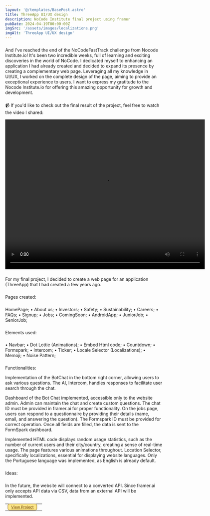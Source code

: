 ```yaml
---
layout: '@/templates/BasePost.astro'
title: ThreeApp UI/UX design 
description: NoCode Institute final project using framer
pubDate: 2024-04-19T00:00:00Z
imgSrc: '/assets/images/localizations.png'
imgAlt: 'ThreeApp UI/UX design'
---
```


###
And I've reached the end of the NoCodeFastTrack challenge from Nocode Institute.io! It's been two incredible weeks, full of learning and exciting discoveries in the world of NoCode. 
I dedicated myself to enhancing an application I had already created and decided to expand its presence by creating a complementary web page. 
Leveraging all my knowledge in UI/UX, I worked on the complete design of the page, aiming to provide an exceptional experience to users. 
I want to express my gratitude to the Nocode Institute.io for offering this amazing opportunity for growth and development. 
###
📹 If you'd like to check out the final result of the project, feel free to watch the video I shared:

<video width="640" height="480" controls>
  <source src="/assets/images/ThreeApp.mp4" type="video/mp4">
</video>

###
For my final project, I decided to create a web page for an application (ThreeApp) that I had created a few years ago.

###
Pages created:
###
HomePage;
• About us;
• Investors;
• Safety;
• Sustainability;
• Careers;
• FAQs;
• Signup;
• Jobs;
• ComingSoon;
• AndroidApp;
• JuniorJob;
• SeniorJob;
###
Elements used:
###
• Navbar;
• Dot Lottie (Animations);
• Embed Html code;
• Countdown;
• Formspark;
• Intercom;
• Ticker;
• Locale Selector (Localizations);
• Memoji;
• Noise Pattern;

###
Functionalities:

Implementation of the BotChat in the bottom right corner, allowing users to ask various questions. The AI, Intercom, handles responses to facilitate user search through the chat.

Dashboard of the Bot Chat implemented, accessible only to the website admin. Admin can maintain the chat and create custom questions. The chat ID must be provided in framer.ai for proper functionality.
On the jobs page, users can respond to a questionnaire by providing their details (name, email, and answering the question). The Formspark ID must be provided for correct operation. Once all fields are filled, the data is sent to the FormSpark dashboard.

Implemented HTML code displays random usage statistics, such as the number of current users and their city/country, creating a sense of real-time usage. The page features various animations throughout.
Location Selector, specifically localizations, essential for displaying website languages. Only the Portuguese language was implemented, as English is already default.
###

Ideas:
###
In the future, the website will connect to a converted API. Since framer.ai only accepts API data via CSV, data from an external API will be implemented.

<table>
  <tr>
    <td>
      <a href="https://threeapp.framer.website/" style="background-color: #FDE68A; color: #855C1B; font-size: 0.75rem; font-weight: 500; margin-right: 0.5rem; padding: 0.125rem 0.625rem; border: 1px solid #855C1B; border-radius: 0.375rem;">View Project</a>
    </td>
  </tr>
</table>
